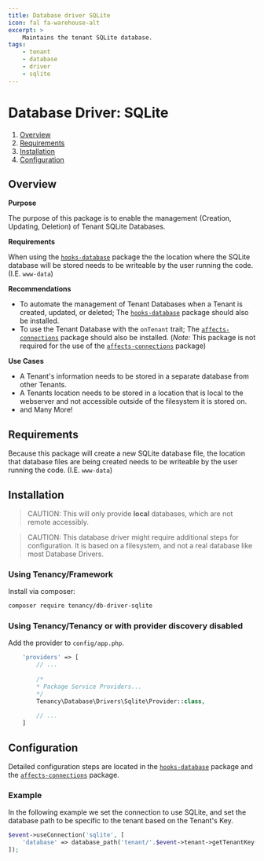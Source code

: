 ```yaml
---
title: Database driver SQLite
icon: fal fa-warehouse-alt
excerpt: >
    Maintains the tenant SQLite database.
tags:
    - tenant
    - database
    - driver
    - sqlite
---
```


# Database Driver: SQLite

1. [Overview](#overview)
2. [Requirements](#requirements)
3. [Installation](#installation)
4. [Configuration](#configuration)

## Overview

**Purpose**

The purpose of this package is to enable the management (Creation, Updating, Deletion) of Tenant SQLite Databases.

**Requirements**

When using the [`hooks-database`](hooks-database) package the the location where the SQLite database will be stored needs to be writeable by the user running the code. (I.E. `www-data`)

**Recommendations**

- To automate the management of Tenant Databases when a Tenant is created, updated, or deleted; The [`hooks-database`](hooks-database) package should also be installed.
- To use the Tenant Database with the `onTenant` trait; The [`affects-connections`](https://tenancy.dev/docs/tenancy/1.x/affects-connections) package should also be installed. (*Note:* This package is not required for the use of the [`affects-connections`](affects-connections) package)

 **Use Cases**

- A Tenant's information needs to be stored in a separate database from other Tenants.
- A Tenants location needs to be stored in a location that is local to the webserver and not accessible outside of the filesystem it is stored on.
- and Many More!

## Requirements

Because this package will create a new SQLite database file, the location that database files are being created needs to be writeable by the user running the code. (I.E. `www-data`)

## Installation

> CAUTION: This will only provide **local** databases, which are not remote accessibly.

> CAUTION: This database driver might require additional steps for configuration. It is based on a filesystem, and not a real database like most Database Drivers.

### Using Tenancy/Framework
Install via composer:
```bash
composer require tenancy/db-driver-sqlite
```

### Using Tenancy/Tenancy or with provider discovery disabled
Add the provider to `config/app.php`.

```php
    'providers' => [
        // ...
        
        /*
        * Package Service Providers...
        */
        Tenancy\Database\Drivers\Sqlite\Provider::class,
        
        // ...
    ]
```

## Configuration

Detailed configuration steps are located in the [`hooks-database`](hooks-database) package and the [`affects-connections`](affects-connections) package.

### Example

In the following example we set the connection to use SQLite, and set the database path to be specific to the tenant based on the Tenant's Key.

```php
$event->useConnection('sqlite', [
	'database' => database_path('tenant/'.$event->tenant->getTenantKey().'.sqlite'),
]);
```

